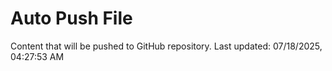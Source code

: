 # Auto Push File

Content that will be pushed to GitHub repository.
Last updated: 07/18/2025, 04:27:53 AM